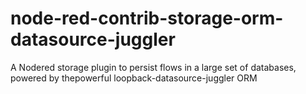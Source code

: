 # node-red-contrib-storage-orm-datasource-juggler
A Nodered storage plugin to persist flows in a large set of databases, powered by thepowerful loopback-datasource-juggler ORM
